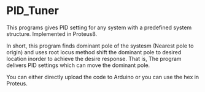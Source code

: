 # PID_Tuner
This programs gives PID setting for any system with a predefined system structure.
Implemented in Proteus8. 

In short, this program finds dominant pole of the systesm (Nearest pole to origin) and uses root locus method shift the 
dominant pole to desired location inorder to achieve the desire response. That is, The program delivers PID settings which 
can move the dominant pole.  

You can either directly upload the code to Arduino or you can use the hex in Proteus. 
